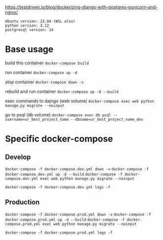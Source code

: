 https://testdriven.io/blog/dockerizing-django-with-postgres-gunicorn-and-nginx/

```
Ubuntu version: 22.04 (WSL also)
python version: 3.12
postgresql version: 14
```

# Base usage

build this container
``` docker-compose build ```

run container
``` docker-compose up -d ```

stop container
``` docker-compose down -v ```

rebuild and run container
``` docker-compose up -d --build ```

exec commands to dajngo (web volume)
``` docker-compose exec web python manage.py migrate --noinput ```

go to psql (db volume)
``` docker-compose exec db psql --username=ur_best_project_name --dbname=ur_best_project_name_dev ```


# Specific docker-compose

## Develop
``` docker-compose -f docker-compose.dev.yml down -v ```
``` docker-compose -f docker-compose.dev.yml up -d --build ```
``` docker-compose -f docker-compose.dev.yml exec web python manage.py migrate --noinput ```

``` docker-compose -f docker-compose.dev.yml logs -f ```

## Production
``` docker-compose -f docker-compose.prod.yml down -v ```
``` docker-compose -f docker-compose.prod.yml up -d --build ```
``` docker-compose -f docker-compose.prod.yml exec web python manage.py migrate --noinput ```

``` docker-compose -f docker-compose.prod.yml logs -f ```

